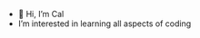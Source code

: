 - 👋 Hi, I’m Cal
- I’m interested in learning all aspects of coding
  

<!---
CalvinJagare/CalvinJagare is a ✨ special ✨ repository because its `README.md` (this file) appears on your GitHub profile.
You can click the Preview link to take a look at your changes.
--->
